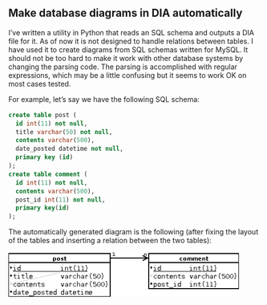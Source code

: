 ## Make database diagrams in DIA automatically

I’ve written a utility in Python that reads an SQL schema and outputs a DIA file for it. As of now it is not designed to handle relations between tables. I have used it to create diagrams from SQL schemas written for MySQL. It should not be too hard to make it work with other database systems by changing the parsing code. The parsing is accomplished with regular expressions, which may be a little confusing but it seems to work OK on most cases tested.

For example, let’s say we have the following SQL schema:

```sql
create table post (
  id int(11) not null,
  title varchar(50) not null,
  contents varchar(500),
  date_posted datetime not null,
  primary key (id)
);
create table comment (
  id int(11) not null,
  contents varchar(500),
  post_id int(11) not null,
  primary key(id)
);
```

The automatically generated diagram is the following (after fixing the layout of the tables and inserting a relation between the two tables):

![Sample database diagram](sample_database_diagram1.png)
